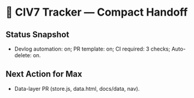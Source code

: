 # 🧭 CIV7 Tracker — Compact Handoff

## Status Snapshot

- Devlog automation: on; PR template: on; CI required: 3 checks; Auto-delete: on.

## Next Action for Max

- Data-layer PR (store.js, data.html, docs/data, nav).
